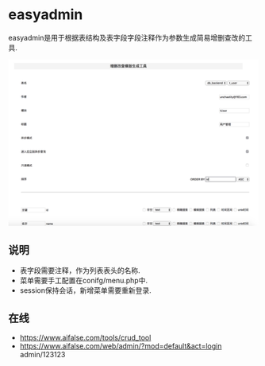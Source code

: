 # easyadmin
easyadmin是用于根据表结构及表字段字段注释作为参数生成简易增删查改的工具.

![image](https://github.com/hellozzj/easyAdmin/blob/dev/WechatIMG211.png)


## 说明
* 表字段需要注释，作为列表表头的名称.
* 菜单需要手工配置在conifg/menu.php中.
* session保持会话，新增菜单需要重新登录.

## 在线
* https://www.aifalse.com/tools/crud_tool
* https://www.aifalse.com/web/admin/?mod=default&act=login   admin/123123

